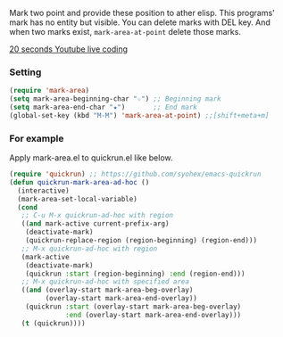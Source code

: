 Mark two point and provide these position to ather elisp.
This programs' mark has no entity but visible.
You can delete marks with DEL key.
And when two marks exist, `mark-area-at-point` delete those marks. 

[20 seconds Youtube live coding](http://www.youtube.com/watch?v=OGXHUBiwy14?rel=0)

### Setting

```el
(require 'mark-area)
(setq mark-area-beginning-char "☆") ;; Beginning mark
(setq mark-area-end-char "★")       ;; End mark
(global-set-key (kbd "M-M") 'mark-area-at-point) ;;[shift+meta+m]
```

### For example

Apply mark-area.el to quickrun.el like below. 

```el
(require 'quickrun) ;; https://github.com/syohex/emacs-quickrun
(defun quickrun-mark-area-ad-hoc ()
  (interactive)
  (mark-area-set-local-variable)
  (cond
   ;; C-u M-x quickrun-ad-hoc with region
   ((and mark-active current-prefix-arg)
    (deactivate-mark)
    (quickrun-replace-region (region-beginning) (region-end)))
   ;; M-x quickrun-ad-hoc with region
   (mark-active
    (deactivate-mark)
    (quickrun :start (region-beginning) :end (region-end)))
   ;; M-x quickrun-ad-hoc with specified area
   ((and (overlay-start mark-area-beg-overlay)
         (overlay-start mark-area-end-overlay))
    (quickrun :start (overlay-start mark-area-beg-overlay)
              :end (overlay-start mark-area-end-overlay)))
   (t (quickrun))))
```
